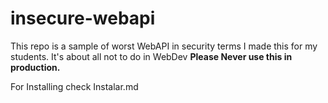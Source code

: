 # insecure-webapi

This repo is a sample of worst WebAPI in security terms
I made this for my students. It's about all not to do in WebDev
**Please Never use this in production.**

For Installing check Instalar.md


